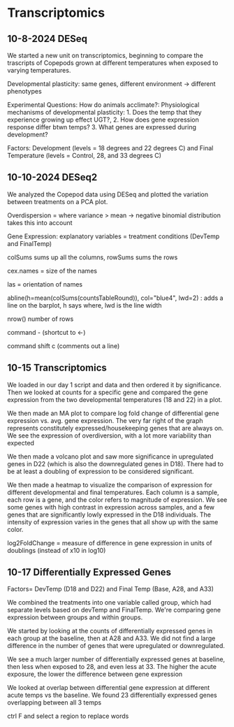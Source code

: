 # Transcriptomics

## 10-8-2024 DESeq

We started a new unit on transcriptomics, beginning to compare the trascripts of Copepods grown at different temperatures when exposed to varying temperatures.

Developmental plasticity: same genes, different environment -\> different phenotypes

Experimental Questions: How do animals acclimate?: Physiological mechanisms of developmental plasticity: 1. Does the temp that they experience growing up effect UGT?, 2. How does gene expression response differ btwn temps? 3. What genes are expressed during development?

Factors: Development (levels = 18 degrees and 22 degrees C) and Final Temperature (levels = Control, 28, and 33 degrees C)

## 10-10-2024 DESeq2

We analyzed the Copepod data using DESeq and plotted the variation between treatments on a PCA plot.

Overdispersion = where variance \> mean -\> negative binomial distribution takes this into account

Gene Expression: explanatory variables = treatment conditions (DevTemp and FinalTemp)

colSums sums up all the columns, rowSums sums the rows

cex.names = size of the names

las = orientation of names

abline(h=mean(colSums(countsTableRound)), col="blue4", lwd=2) : adds a line on the barplot, h says where, lwd is the line width

nrow() number of rows

command - (shortcut to \<-)

command shift c (comments out a line)

## 10-15 Transcriptomics

We loaded in our day 1 script and data and then ordered it by significance. Then we looked at counts for a specific gene and compared the gene expression from the two developmental temperatures (18 and 22) in a plot.

We then made an MA plot to compare log fold change of differential gene expression vs. avg. gene expression. The very far right of the graph represents constitutely expressed/housekeeping genes that are always on. We see the expression of overdiversion, with a lot more variability than expected

We then made a volcano plot and saw more significance in upregulated genes in D22 (which is also the downregulated genes in D18). There had to be at least a doubling of expression to be considered significant.

We then made a heatmap to visualize the comparison of expression for different developmental and final temperatures. Each column is a sample, each row is a gene, and the color refers to magnitude of expression. We see some genes with high contrast in expression across samples, and a few genes that are significantly lowly expressed in the D18 individuals. The intensity of expression varies in the genes that all show up with the same color.

log2FoldChange = measure of difference in gene expression in units of doublings (instead of x10 in log10)

## 10-17 Differentially Expressed Genes

Factors= DevTemp (D18 and D22) and Final Temp (Base, A28, and A33)

We combined the treatments into one variable called group, which had separate levels based on devTemp and FinalTemp. We're comparing gene expression between groups and within groups.

We started by looking at the counts of differentially expressed genes in each group at the baseline, then at A28 and A33. We did not find a large difference in the number of genes that were upregulated or downregulated.

We see a much larger number of differentially expressed genes at baseline, then less when exposed to 28, and even less at 33. The higher the acute exposure, the lower the difference between gene expression

We looked at overlap between differential gene expression at different acute temps vs the baseline. We found 23 differentially expressed genes overlapping between all 3 temps

ctrl F and select a region to replace words
